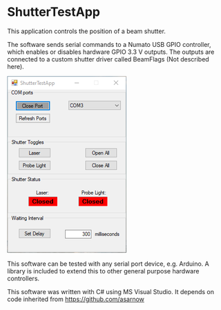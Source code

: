 # ShutterTestApp
This application controls the position of a beam shutter.

The software sends serial commands to a Numato USB GPIO controller, which enables or disables hardware GPIO 3.3 V outputs. The outputs are connected to a custom shutter driver called BeamFlags (Not described here).

![App Image](https://github.com/ilopezpe/ShutterTestApp/blob/master/ShutterTestApp.png)

This software can be tested with any serial port device, e.g. Arduino. A library is included to extend this to other general purpose hardware controllers.

This software was written with C# using MS Visual Studio. It depends on code inherited from https://github.com/asarnow

